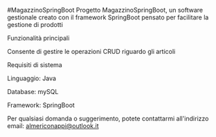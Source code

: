 #MagazzinoSpringBoot
Progetto MagazzinoSpringBoot, un software gestionale creato con il framework SpringBoot pensato per facilitare la gestione di prodotti

Funzionalità principali

Consente di gestire le operazioni CRUD riguardo gli articoli

Requisiti di sistema

Linguaggio: Java

Database: mySQL

Framework: SpringBoot

Per qualsiasi domanda o suggerimento, potete contattarmi all'indirizzo email: almericonappi@outlook.it
